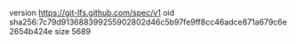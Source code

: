 version https://git-lfs.github.com/spec/v1
oid sha256:7c79d913688399255902802d46c5b97fe9ff8cc46adce871a679c6e2654b424e
size 5689
